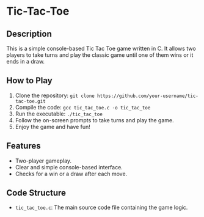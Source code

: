 # Tic-Tac-Toe

## Description

This is a simple console-based Tic Tac Toe game written in C. It allows two players to take turns and play the classic game until one of them wins or it ends in a draw.

## How to Play

1. Clone the repository: `git clone https://github.com/your-username/tic-tac-toe.git`
2. Compile the code: `gcc tic_tac_toe.c -o tic_tac_toe`
3. Run the executable: `./tic_tac_toe`
4. Follow the on-screen prompts to take turns and play the game.
5. Enjoy the game and have fun!

## Features

- Two-player gameplay.
- Clear and simple console-based interface.
- Checks for a win or a draw after each move.

## Code Structure

- `tic_tac_toe.c`: The main source code file containing the game logic.

